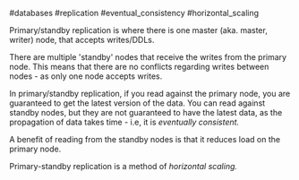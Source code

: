 #databases #replication #eventual_consistency #horizontal_scaling

Primary/standby replication is where there is one master (aka. master, writer) node, that accepts writes/DDLs.

There are multiple 'standby' nodes that receive the writes from the primary node. This means that there are no conflicts regarding writes between nodes - as only one node accepts writes.

In primary/standby replication, if you read against the primary node, you are guaranteed to get the latest version of the data. You can read against standby nodes, but they are not guaranteed to have the latest data, as the propagation of data takes time - i.e, it is *eventually consistent.*

A benefit of reading from the standby nodes is that it reduces load on the primary node.

Primary-standby replication is a method of *horizontal scaling.*